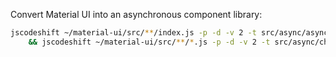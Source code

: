 Convert Material UI into an asynchronous component library:

```sh
jscodeshift ~/material-ui/src/**/index.js -p -d -v 2 -t src/async/async-wrap-exports.js \
	&& jscodeshift ~/material-ui/src/**/*.js -p -d -v 2 -t src/async/change-direct-references.js
```
